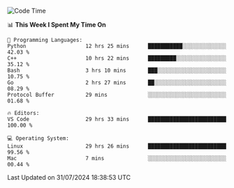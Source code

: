 
<!--START_SECTION:waka-->
![Code Time](http://img.shields.io/badge/Code%20Time-2%2C297%20hrs%206%20mins-blue)

📊 **This Week I Spent My Time On** 

```text
💬 Programming Languages: 
Python                   12 hrs 25 mins      ███████████░░░░░░░░░░░░░░   42.03 % 
C++                      10 hrs 22 mins      █████████░░░░░░░░░░░░░░░░   35.12 % 
Bash                     3 hrs 10 mins       ███░░░░░░░░░░░░░░░░░░░░░░   10.75 % 
Go                       2 hrs 27 mins       ██░░░░░░░░░░░░░░░░░░░░░░░   08.29 % 
Protocol Buffer          29 mins             ░░░░░░░░░░░░░░░░░░░░░░░░░   01.68 % 

🔥 Editors: 
VS Code                  29 hrs 33 mins      █████████████████████████   100.00 % 

💻 Operating System: 
Linux                    29 hrs 26 mins      █████████████████████████   99.56 % 
Mac                      7 mins              ░░░░░░░░░░░░░░░░░░░░░░░░░   00.44 % 
```


 Last Updated on 31/07/2024 18:38:53 UTC
<!--END_SECTION:waka-->

